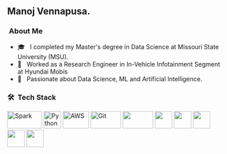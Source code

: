 <h2> Manoj Vennapusa.</h2>

<h3> &nbsp;About Me </h3>

- 🎓 &nbsp; I completed my Master's degree in Data Science at Missouri State University (MSU).
- 💼 &nbsp; Worked as a Research Engineer in In-Vehicle Infotainment Segment at Hyundai Mobis
- 🌱 &nbsp; Passionate about Data Science, ML and Artificial Intelligence.

<h3> 🛠 &nbsp;Tech Stack</h3>

<p align="left">
	<img title="Spark" src="https://raw.githubusercontent.com/Thomas-George-T/Thomas-George-T/master/assets/apache_spark.svg" width="80" height="40" />
	<img title="Python" src="https://raw.githubusercontent.com/Thomas-George-T/Thomas-George-T/master/assets/python.svg" width="40" height="40" />
	<img title="AWS" src="https://raw.githubusercontent.com/Thomas-George-T/Thomas-George-T/master/assets/aws.svg" width="60" height="40" />
	<img title="Git" src="[https://raw.githubusercontent.com/Thomas-George-T/Thomas-George-T/master/assets/git.svg](https://user-images.githubusercontent.com/25181517/192108372-f71d70ac-7ae6-4c0d-8395-51d8870c2ef0.png)" width="70" height="40" />
	<img src="https://user-images.githubusercontent.com/25181517/192108375-268c35e6-ab26-44b2-88bf-e3121a4e5083.png" width="70" height="40" />
	<img  src="[https://raw.githubusercontent.com/Thomas-George-T/Thomas-George-T/master/assets/python.svg](https://user-images.githubusercontent.com/25181517/192108891-d86b6220-e232-423a-bf5f-90903e6887c3.png)" width="40" height="40" />
	<img  src="[https://raw.githubusercontent.com/Thomas-George-T/Thomas-George-T/master/assets/python.svg](https://user-images.githubusercontent.com/25181517/192106073-90fffafe-3562-4ff9-a37e-c77a2da0ff58.png)" width="40" height="40" />
	<img  src="[https://raw.githubusercontent.com/Thomas-George-T/Thomas-George-T/master/assets/python.svg](https://github.com/marwin1991/profile-technology-icons/assets/136815194/11e7dfe7-c1f6-483c-9d92-276f1fa9363b)" width="40" height="40" />
	<img  src="[https://raw.githubusercontent.com/Thomas-George-T/Thomas-George-T/master/assets/python.svg](https://user-images.githubusercontent.com/25181517/192106593-610ee31c-995e-4f24-b8e1-0f18eead6fae.png)" width="40" height="40" />
	<img  src="[https://raw.githubusercontent.com/Thomas-George-T/Thomas-George-T/master/assets/python.svg](https://github.com/marwin1991/profile-technology-icons/assets/76662862/2481dc48-be6b-4ebb-9e8c-3b957efe69fa)https://github.com/marwin1991/profile-technology-icons/assets/76662862/2481dc48-be6b-4ebb-9e8c-3b957efe69fa" width="40" height="40" />
</p>

